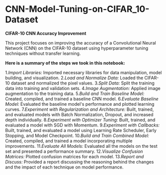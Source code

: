 # CNN-Model-Tuning-on-CIFAR_10-Dataset

**CIFAR-10 CNN Accuracy Improvement**

This project focuses on improving the accuracy of a Convolutional Neural Network (CNN) on the CIFAR-10 dataset using hyperparameter tuning techniques without transfer learning.

**Here is a summary of the steps we took in this notebook:**

1.*Import Libraries:* Imported necessary libraries for data manipulation, model building, and visualization.
2.*Load and Normalize Data:* Loaded the CIFAR-10 dataset and normalized the pixel values.
3.*Split Data:* Split the training data into training and validation sets.
4.*Image Augmentation:* Applied image augmentation to the training data.
5.*Build and Train Baseline Model:* Created, compiled, and trained a baseline CNN model.
6.*Evaluate Baseline Model:* Evaluated the baseline model's performance and plotted learning curves.
7.*Experiment with Regularization and Architecture:* Built, trained, and evaluated models with Batch Normalization, Dropout, and increased depth individually.
8.*Experiment with Optimizer Tuning:* Built, trained, and evaluated a model with SGD with Momentum.
9.*Experiment with Callbacks:* Built, trained, and evaluated a model using Learning Rate Scheduler, Early Stopping, and Model Checkpoint.
10.*Build and Train Combined Model:* Created, compiled, and trained a model incorporating multiple improvements.
11.*Evaluate All Models:* Evaluated all the models on the test set and presented a performance summary.
12.*Visualize Confusion Matrices:* Plotted confusion matrices for each model.
13.*Report and Discuss:* Provided a report discussing the reasoning behind the changes and the impact of each technique on model performance.


